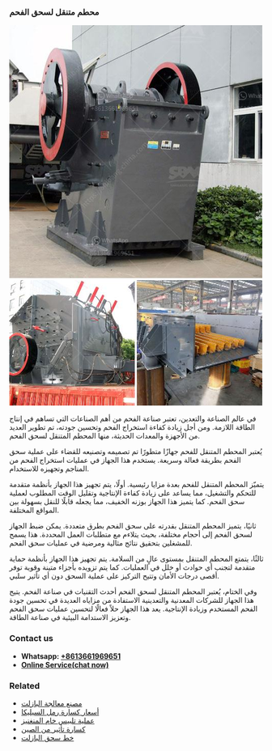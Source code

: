 <h3>محطم متنقل لسحق الفحم</h3><img src='1701853388.jpg' alt=''><p>في عالم الصناعة والتعدين، تعتبر صناعة الفحم من أهم الصناعات التي تساهم في إنتاج الطاقة اللازمة. ومن أجل زيادة كفاءة استخراج الفحم وتحسين جودته، تم تطوير العديد من الأجهزة والمعدات الحديثة، منها المحطم المتنقل لسحق الفحم.</p><p>يُعتبر المحطم المتنقل للفحم جهازًا متطورًا تم تصميمه وتصنيعه للقضاء على عملية سحق الفحم بطريقة فعالة وسريعة. يستخدم هذا الجهاز في عمليات استخراج الفحم من المناجم وتجهيزه للاستخدام.</p><p>يتميّز المحطم المتنقل للفحم بعدة مزايا رئيسية. أولًا، يتم تجهيز هذا الجهاز بأنظمة متقدمة للتحكم والتشغيل، مما يساعد على زيادة كفاءة الإنتاجية وتقليل الوقت المطلوب لعملية سحق الفحم. كما يتميز هذا الجهاز بوزنه الخفيف، مما يجعله قابلًا للنقل بسهولة بين المواقع المختلفة.</p><p>ثانيًا، يتميز المحطم المتنقل بقدرته على سحق الفحم بطرق متعددة. يمكن ضبط الجهاز لسحق الفحم إلى أحجام مختلفة، بحيث يتلاءم مع متطلبات العمل المحددة. هذا يسمح للمشغلين بتحقيق نتائج مثالية ومرضية في عمليات سحق الفحم.</p><p>ثالثًا، يتمتع المحطم المتنقل بمستوى عالٍ من السلامة. يتم تجهيز هذا الجهاز بأنظمة حماية متقدمة لتجنب أي حوادث أو خلل في العمليات. كما يتم تزويده بأجزاء متينة وقوية توفر أقصى درجات الأمان وتتيح التركيز على عملية السحق دون أي تأثير سلبي.</p><p>وفي الختام، يُعتبر المحطم المتنقل لسحق الفحم أحدث التقنيات في صناعة الفحم. يتيح هذا الجهاز للشركات المعدنية والتعدينية الاستفادة من مزاياه العديدة في تحسين جودة الفحم المستخدم وزيادة الإنتاجية. يعد هذا الجهاز حلاً فعالًا لتحسين عمليات سحق الفحم وتعزيز الاستدامة البيئية في صناعة الطاقة.</p><h3>Contact us</h3><ul><li><strong>Whatsapp:&nbsp;<a href="https://wa.me/8613661969651">+8613661969651</a></strong></li><li><a href="https://swt.shibang-china.com/?git&amp;zhl&amp;محطم متنقل لسحق الفحم"><strong>Online Service(chat now)</strong></a></li></ul><h3>Related</h3><ul><li><a href='مصنع معالجة البازلت.md'>مصنع معالجة البازلت</a></li><li><a href='أسعار كسارة رمل السيليكا.md'>أسعار كسارة رمل السيليكا</a></li><li><a href='عملية تلبيس خام المنغنيز.md'>عملية تلبيس خام المنغنيز</a></li><li><a href='كسارة تأثير من الصين.md'>كسارة تأثير من الصين</a></li><li><a href='خط سحق البازلت.md'>خط سحق البازلت</a></li></ul>